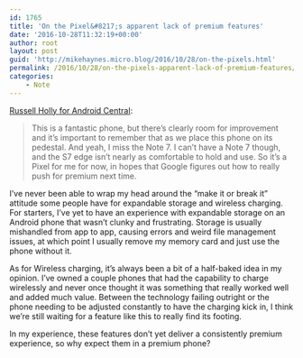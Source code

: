```yaml
---
id: 1765
title: 'On the Pixel&#8217;s apparent lack of premium features'
date: '2016-10-28T11:32:19+00:00'
author: root
layout: post
guid: 'http://mikehaynes.micro.blog/2016/10/28/on-the-pixels.html'
permalink: /2016/10/28/on-the-pixels-apparent-lack-of-premium-features/
categories:
    - Note
---
```


[Russell Holly for Android Central](https://www.androidcentral.com/after-four-days-using-pixel-xl-i-miss-note-7):

> This is a fantastic phone, but there’s clearly room for improvement and it’s important to remember that as we place this phone on its pedestal. And yeah, I miss the Note 7. I can’t have a Note 7 though, and the S7 edge isn’t nearly as comfortable to hold and use. So it’s a Pixel for me for now, in hopes that Google figures out how to really push for premium next time.

I’ve never been able to wrap my head around the “make it or break it” attitude some people have for expandable storage and wireless charging. For starters, I’ve yet to have an experience with expandable storage on an Android phone that wasn’t clunky and frustrating. Storage is usually mishandled from app to app, causing errors and weird file management issues, at which point I usually remove my memory card and just use the phone without it.

As for Wireless charging, it’s always been a bit of a half-baked idea in my opinion. I’ve owned a couple phones that had the capability to charge wirelessly and never once thought it was something that really worked well and added much value. Between the technology failing outright or the phone needing to be adjusted constantly to have the charging kick in, I think we’re still waiting for a feature like this to really find its footing.

In my experience, these features don’t yet deliver a consistently premium experience, so why expect them in a premium phone?